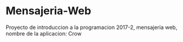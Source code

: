 # Mensajeria-Web
Proyecto de introduccion a la programacion 2017-2, mensajeria web, nombre de la aplicacion: Crow
